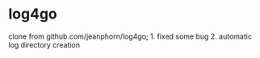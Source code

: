 # log4go
clone from github.com/jeanphorn/log4go; 1. fixed some bug 2. automatic log directory creation
